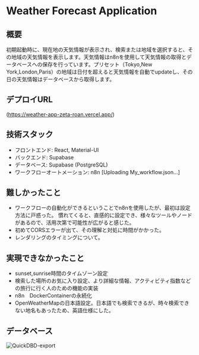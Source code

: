 # Weather Forecast Application

## 概要
初期起動時に、現在地の天気情報が表示され、検索または地域を選択すると、その地域の天気情報を表示します。天気情報はn8nを使用して天気情報の取得とデータベースへの保存を行っています。プリセット（Tokyo,New York,London,Paris）の地域は日付を超えると天気情報を自動でupdateし、その日の天気情報はデータベースから取得します。

## デプロイURL
(https://weather-app-zeta-roan.vercel.app/)

## 技術スタック
- フロントエンド: React, Material-UI
- バックエンド: Supabase
- データベース: Supabase (PostgreSQL)
- ワークフローオートメーション: n8n
[Uploading My_workflow.json…]


## 難しかったこと
- ワークフローの自動化ができるということでn8nを使用したが、最初は設定方法に戸惑った。
  慣れてくると、直感的に設定でき、様々なツールやノードがあるので、活用次第で可能性が広がると感じた。
- 初めてCORSエラーが出て、その理解と対処に時間がかかった。
- レンダリングのタイミングについて。

## 実現できなかったこと
- sunset,sunrise時間のタイムゾーン設定
- 検索した場所のお気に入り設定、より詳細な情報、アクティビティ指数などの旅行に行く人のための機能の実装
- n8n　DockerContainerの永続化
- OpenWeatherMapの日本語設定。日本語でも検索できるが、時々検索できない地名もあったため、英語仕様にした。

  

## データベース
![QuickDBD-export](https://github.com/soytann/wheather_app/assets/148407454/d30d43d7-9137-4b5c-a60d-a11097fb0476)
